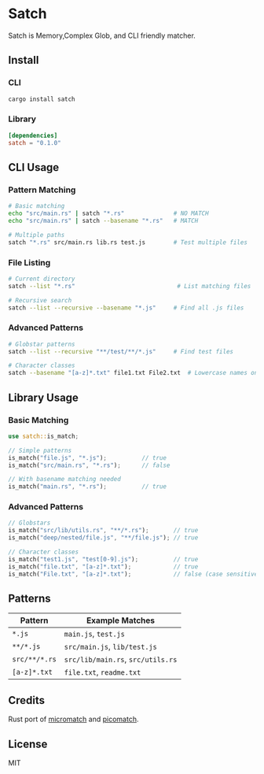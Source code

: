 # Satch

Satch is Memory,Complex Glob, and CLI friendly matcher.

## Install

### CLI

```bash
cargo install satch
```

### Library

```toml
[dependencies]
satch = "0.1.0"
```

## CLI Usage

### Pattern Matching

```bash
# Basic matching
echo "src/main.rs" | satch "*.rs"              # NO MATCH
echo "src/main.rs" | satch --basename "*.rs"   # MATCH

# Multiple paths
satch "*.rs" src/main.rs lib.rs test.js        # Test multiple files
```

### File Listing

```bash
# Current directory
satch --list "*.rs"                             # List matching files

# Recursive search
satch --list --recursive --basename "*.js"     # Find all .js files
```

### Advanced Patterns

```bash
# Globstar patterns
satch --list --recursive "**/test/**/*.js"     # Find test files

# Character classes
satch --basename "[a-z]*.txt" file1.txt File2.txt  # Lowercase names only
```

## Library Usage

### Basic Matching

```rust
use satch::is_match;

// Simple patterns
is_match("file.js", "*.js");          // true
is_match("src/main.rs", "*.rs");      // false

// With basename matching needed
is_match("main.rs", "*.rs");          // true
```

### Advanced Patterns

```rust
// Globstars
is_match("src/lib/utils.rs", "**/*.rs");       // true
is_match("deep/nested/file.js", "**/file.js"); // true

// Character classes
is_match("test1.js", "test[0-9].js");          // true
is_match("file.txt", "[a-z]*.txt");            // true
is_match("File.txt", "[a-z]*.txt");            // false (case sensitive)
```

## Patterns

| Pattern       | Example Matches                   |
| ------------- | --------------------------------- |
| `*.js`        | `main.js`, `test.js`              |
| `**/*.js`     | `src/main.js`, `lib/test.js`      |
| `src/**/*.rs` | `src/lib/main.rs`, `src/utils.rs` |
| `[a-z]*.txt`  | `file.txt`, `readme.txt`          |

## Credits

Rust port of [micromatch](https://github.com/micromatch/micromatch) and [picomatch](https://github.com/micromatch/picomatch).

## License

MIT
